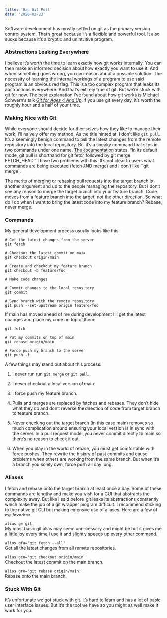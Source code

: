 ```yaml
---
title: 'Ban Git Pull'
date: '2020-02-23'
---
```

Software development has mostly settled on git as the primary version control system. That’s great because it’s a flexible and powerful tool. It also sucks because it’s a cryptic and unintuitive program.

### Abstractions Leaking Everywhere
I believe it’s worth the time to learn exactly how git works internally. You can then make an informed decision about how exactly you want to use it. And when something goes wrong, you can reason about a possible solution. The necessity of learning the internal workings of a program to use said program is an obvious red flag. This is a too complex program that leaks its abstractions everywhere. And that’s entirely true of git. But we’re stuck with git for now. The best explanation I’ve found about how git works is Michael Schwern‘s talk *[Git for Ages 4 And Up](https://www.youtube.com/watch?v=1ffBJ4sVUb4)*. If you use git every day, it’s worth the roughly hour and a half of your time.

### Making Nice with Git
While everyone should decide for themselves how they like to manage their work, I’ll naively offer my method. As the title hinted at, I don’t like `git pull`. It’s a seemingly benign command to pull the latest changes from the remote repository into the local repository. But it’s a sneaky command that slips in two commands under one name. [The documentation](https://git-scm.com/docs/git-pull) states, “In its default mode, git pull is shorthand for git fetch followed by git merge FETCH_HEAD.” I have two problems with this. It’s not clear to users what commands are being executed (fetch AND merge) and I don’t like ``git merge`.

The merits of merging or rebasing pull requests into the target branch is another argument and up to the people managing the repository. But I don’t see any reason to merge the target branch into your feature branch. Code moves from a feature branch into the target, not the other direction. So what do I do when I want to bring the latest code into my feature branch? Rebase, never merge.

### Commands
My general development process usually looks like this:

    # Get the latest changes from the server
    git fetch

    # Checkout the latest commit on main
    git checkout origin/main

    # Create and checkout my feature branch
    git checkout -b feature/foo

    # Make code changes

    # Commit changes to the local repository
    git commit

    # Sync branch with the remote repository
    git push --set-upstream origin feature/foo

If main has moved ahead of me during development I’ll get the latest changes and place my code on top of them:

    git fetch

    # Put my commits on top of main
    git rebase origin/main

    # Force push my branch to the server
    git push -f

A few things may stand out about this process:

1. I never run run `git merge` or `git pull`.
2. I never checkout a local version of main.
3. I force push my feature branch.


1. Pulls and merges are replaced by fetches and rebases. They don’t hide what they do and don’t reverse the direction of code from target branch to feature branch.
2. Never checking out the target branch (in this case main) removes so much complication around ensuring your local version is in sync with the server. In a pull request model, you never commit directly to main so there’s no reason to check it out.
3. When you play in the world of rebase, you must get comfortable with force pushes. They rewrite the history of past commits and cause problems when others are working from the same branch. But when it’s a branch you solely own, force push all day long.

### Aliases
I fetch and rebase onto the target branch at least once a day. Some of these commands are lengthy and make you wish for a GUI that abstracts the complexity away. But like I said before, git leaks its abstractions constantly which make the job of a git wrapper program difficult. I recommend sticking to the native git CLI but making extensive use of aliases. Here are a few of my favorites.

`alias g='git'`  
My most basic git alias may seem unnecessary and might be but it gives me a little joy every time I use it and slightly speeds up every other command.

`alias gfa='git fetch --all'`  
Get all the latest changes from all remote repositories.

`alias gco='git checkout origin/main'`  
Checkout the latest commit on the main branch.

`alias gro='git rebase origin/main'`  
Rebase onto the main branch.

### Stuck With Git
It’s unfortunate we got stuck with git. It’s hard to learn and has a lot of basic user interface issues. But it’s the tool we have so you might as well make it work for you.